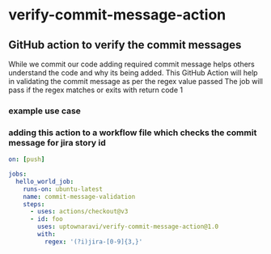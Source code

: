 # verify-commit-message-action
## GitHub action to verify the commit messages

While we commit our code adding required commit message helps others understand the code and why its being added.
This GitHub Action will help in validating the commit message as per the regex value passed
The job will pass if the regex matches or exits with return code 1

### example use case
### adding this action to a workflow file which checks the commit message for jira story id
```yaml
on: [push]

jobs:
  hello_world_job:
    runs-on: ubuntu-latest
    name: commit-message-validation
    steps:
      - uses: actions/checkout@v3
      - id: foo
        uses: uptownaravi/verify-commit-message-action@1.0
        with:
          regex: '(?i)jira-[0-9]{3,}'
```

